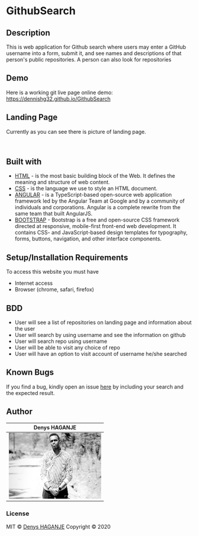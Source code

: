 # GithubSearch

## Description

This is web application for Github search where users may enter a GitHub username into a form, submit it, and see names and descriptions of that person's public repositories. A person can also look for repositories
## Demo

Here is a working git live page online demo: https://dennishg32.github.io/GithubSearch

## Landing Page

Currently as you can see there is picture of landing page.

<img src="" width="auto">

## Built with

- [HTML](https://www.w3schools.com/html) - is the most basic building block of the Web. It defines the meaning and structure of web content.
- [CSS](https://www.w3schools.com/css) - is the language we use to style an HTML document.
- [ANGULAR](https://angular.io/) -  is a TypeScript-based open-source web application framework led by the Angular Team at Google and by a community of individuals and corporations. Angular is a complete rewrite from the same team that built AngularJS.
- [BOOTSTRAP](https://getbootstrap.com/) - Bootstrap is a free and open-source CSS framework directed at responsive, mobile-first front-end web development. It contains CSS- and JavaScript-based design templates for typography, forms, buttons, navigation, and other interface components.

## Setup/Installation Requirements

To access this website you must have

- Internet access
- Browser (chrome, safari, firefox)

## BDD

- User will see a list of repositories on landing page and information about the user
- User will search by using username and see the information on github
- User will search repo using username
- User will be able to visit any choice of repo
- User will have an option to visit account of username he/she searched

## Known Bugs

If you find a bug, kindly open an issue [here](https://github.com/dennishg32/GithubSearch/issues) by including your search and the expected result.

## Author

| Denys HAGANJE                                                                                      |
| -------------------------------------------------------------------------------------------------- |
| <img src="https://github.com/dennishg32/webAssignment/blob/master/images/denys.jpg" width="250px"> |

### License

MIT © [Denys HAGANJE](https://github.com/dennishg32)
Copyright © 2020
